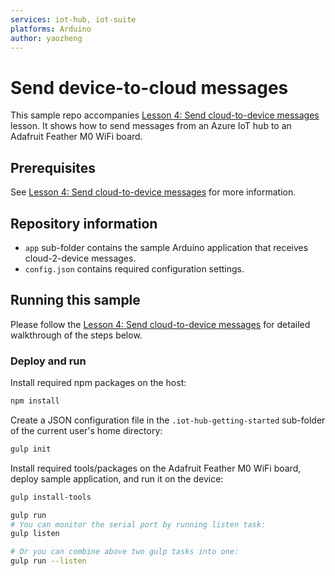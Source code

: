```yaml
---
services: iot-hub, iot-suite
platforms: Arduino
author: yaozheng
---
```


# Send device-to-cloud messages
This sample repo accompanies [Lesson 4: Send cloud-to-device messages](https://docs.microsoft.com/en-us/azure/iot-hub/iot-hub-adafruit-feather-m0-wifi-kit-arduino-lesson4-send-cloud-to-device-messages/) lesson. It shows how to send messages from an Azure IoT hub to an Adafruit Feather M0 WiFi board.

## Prerequisites
See [Lesson 4: Send cloud-to-device messages](https://docs.microsoft.com/en-us/azure/iot-hub/iot-hub-adafruit-feather-m0-wifi-kit-arduino-lesson4-send-cloud-to-device-messages/) for more information.

## Repository information
- `app` sub-folder contains the sample Arduino application that receives cloud-2-device messages.
- `config.json` contains required configuration settings.

## Running this sample
Please follow the [Lesson 4: Send cloud-to-device messages](https://docs.microsoft.com/en-us/azure/iot-hub/iot-hub-adafruit-feather-m0-wifi-kit-arduino-lesson4-send-cloud-to-device-messages/) for detailed walkthrough of the steps below.

### Deploy and run

Install required npm packages on the host:

```bash
npm install
```

Create a JSON configuration file in the `.iot-hub-getting-started` sub-folder of the current user's home directory:

```bash
gulp init
```

Install required tools/packages on the Adafruit Feather M0 WiFi board, deploy sample application, and run it on the device:


```bash
gulp install-tools

gulp run
# You can monitor the serial port by running listen task:
gulp listen

# Or you can combine above two gulp tasks into one:
gulp run --listen
```

